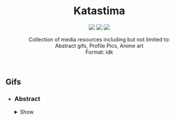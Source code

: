 <div align="center">
    <h1>Katastima</h1>
    <a href="https://github.com/Aditya-Gaur/katastima/stargazers"><img src="https://img.shields.io/github/stars/Aditya-Gaur/katastima?colorA=363a4f&colorB=b7bdf8&style=for-the-badge"></a>
    <a href="https://github.com/Aditya-Gaur/katastima/issues"><img src="https://img.shields.io/github/issues/Aditya-Gaur/katastima?colorA=363a4f&colorB=f5a97f&style=for-the-badge"></a>
    <a href="https://github.com/Aditya-Gaur/katastima/contributors"><img src="https://img.shields.io/github/contributors/Aditya-Gaur/katastima?colorA=363a4f&colorB=a6da95&style=for-the-badge"></a>
    <p>
        Collection of media resources including but not limited to:<br />
        Abstract gifs, Profile Pics, Anime art<br/> 
        Format: idk
   </div>

<br/>

<h2>Gifs</h2>

  * <div>
    <h3>Abstract</h3>
    <details>
      <summary>Show</summary>
      
      <p float="left" align="middle">
      <img src="https://user-images.githubusercontent.com/75514601/209616422-ae1407ff-146d-46b7-b716-d43da5cb021d.gif" alt="1" align="center" width="35%"/>
      <img src="https://user-images.githubusercontent.com/75514601/209625722-7a7ffa83-f44c-4a6b-93b5-32474236fe94.gif" alt="2" align="center" width="35%"/>
      </p>
      
      <p float="left" align="middle">
      <img src="https://user-images.githubusercontent.com/75514601/209642124-8de07088-6665-4f8f-b42a-e0572b3f468e.gif" alt="11" align="center" width="35%"/>
      <img src="https://user-images.githubusercontent.com/75514601/209642130-a31ad8c4-d125-4623-bbbd-904824928f5c.gif" alt="12" align="center" width="35%"/>
      </p>
      
      <p float="left" align="middle">
      <img src="https://user-images.githubusercontent.com/75514601/209642135-64e5c1d2-ef3e-48b2-837f-33ba0be22bd3.gif" alt="13" align="center" width="35%"/>
      <img src="https://user-images.githubusercontent.com/75514601/209642170-6e844de7-6396-44b2-bc71-71dafbbd316c.gif" alt="8" align="center" width="35%"/>
      </p>
      
      <p float="left" align="middle">
      <img src="https://user-images.githubusercontent.com/75514601/209625716-5dae539d-65d1-4703-b04d-ca5e839f8c61.gif" alt="3" align="center" width="35%"/>
      <img src="https://user-images.githubusercontent.com/75514601/209642206-fcfbc935-7b5e-4912-8293-156bcf67ff03.gif" alt="4" align="center" width="35%"/>
      </p>
      
      <p float="left" align="middle">
      <img src="https://user-images.githubusercontent.com/75514601/209642192-97d027db-db77-496b-8f68-0f1d8452d819.gif" alt="6" align="center" width="35%"/>
      <img src="https://user-images.githubusercontent.com/75514601/209642212-ec8ba881-2a1b-49dd-a29b-a5a65786cc31.gif" alt="5" align="center" width="35%"/>
      </p>
      
      <p float="left" align="middle">
      <img src="https://user-images.githubusercontent.com/75514601/209649107-aa61a628-5d25-42e8-bb72-def187f9c88c.gif" alt="26" align="center" width="35%"/>
      <img src="https://user-images.githubusercontent.com/75514601/209649028-f849c6d7-a2d5-46fc-b6be-d2b71083190f.gif" alt="24" align="center" width="35%"/>
      </p>
      
      <p float="left" align="middle">
      <img src="https://user-images.githubusercontent.com/75514601/209649163-5c2d822a-bf76-4c86-9238-d566fcd8de9f.gif" alt="22" align="center" width="35%"/>
      <img src="https://user-images.githubusercontent.com/75514601/209649174-ab1fecca-c5a4-4ab2-a515-7147311f5dd4.gif" alt="16" align="center" width="35%"/>
      </p>
      
      <p float="left" align="middle">
      <img src="https://user-images.githubusercontent.com/75514601/209649181-ef7d68f4-0e52-45fe-a204-66aa8d4101be.gif" alt="17" align="center" width="35%"/>
      <img src="https://user-images.githubusercontent.com/75514601/209649184-09f5882d-2eef-46ed-a7fa-0ec3e03b450d.gif" alt="18" align="center" width="35%"/>
      </p>
      
      <p float="left" align="middle">
      <img src="https://user-images.githubusercontent.com/75514601/209649208-a1f33588-d7a2-4b67-bbed-538773063274.gif" alt="20" align="center" width="35%"/>
      <img src="https://user-images.githubusercontent.com/75514601/209649232-76098598-ebb0-4681-bc2a-d3342a06fe1d.gif" alt="15" align="center" width="35%"/>
      </p>
      
      <p float="left" align="middle">
      <img src="https://user-images.githubusercontent.com/75514601/209649002-d1f686be-8cfa-490b-b458-9976b882c94b.gif" alt="23" align="center" width="35%"/>
      <img src="https://user-images.githubusercontent.com/75514601/209649157-744ba8bf-679a-4480-9cf3-a85c39cee2a6.gif" alt="21" align="center" width="35%"/>
      </p>
      
  </details>
  </div>
